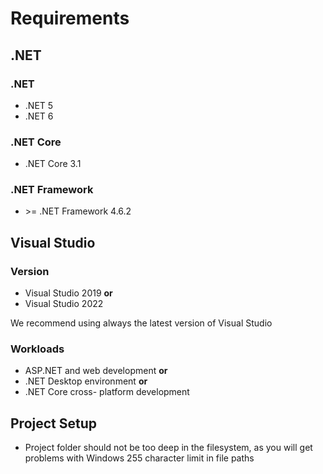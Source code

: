 # Requirements

## .NET

### .NET

- .NET 5
- .NET 6

### .NET Core

- .NET Core 3.1

### .NET Framework

- &gt;= .NET Framework 4.6.2

## Visual Studio

### Version

- Visual Studio 2019 **or**
- Visual Studio 2022

We recommend using always the latest version of Visual Studio

### Workloads

- ASP.NET and web development **or**
- .NET Desktop environment **or**
- .NET Core cross- platform development

## Project Setup

- Project folder should not be too deep in the filesystem, as you will get problems with Windows 255 character limit in file paths
